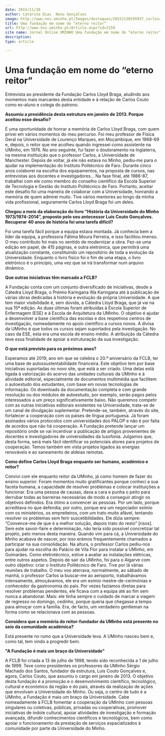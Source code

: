 ```yaml
---
date: 2015/11/30
author: Catarina Dias  Nuno Gonçalves
image: http://www.nos.uminho.pt/Images/destaques/20151130195937_carloscouto1.jpg
title: Uma fundação em nome do “eterno reitor”
url: http://www.nos.uminho.pt/Article.aspx?id=2159
site name: Jornal Online UMINHO Uma fundação em nome do “eterno reitor”
description: 
type: article

---
```

# Uma fundação em nome do “eterno reitor”




Entrevista ao presidente da Fundação Carlos Lloyd Braga, aludindo aos momentos mais marcantes desta entidade e à relação de Carlos Couto como ex-aluno e colega do patrono.

**Assumiu a presidência desta estrutura em janeiro de 2013. Porque aceitou esse desafio?** 

É uma oportunidade de honrar a memória de Carlos Lloyd Braga, com quem privei em vários momentos do meu percurso. Foi meu professor de Física Geral na Universidade de Lourenço Marques, em Moçambique, em 1968-69 e, depois, o reitor que me acolheu quando ingressei como assistente na UMinho, em 1976. No ano seguinte, fui fazer o doutoramento na Inglaterra, na mesma instituição que o professor Carlos, a Universidade de Manchester. Depois de voltar, já ele não estava no Minho, pediu-me para o ajudar na implementação do Instituto Politécnico de Faro. Durante cinco anos colaborei na escolha dos equipamentos, na proposta de cursos, nas entrevistas aos docentes e investigadores... Na fase final, até 1986-87, trabalhei com ele como membro do conselho científico da Escola Superior de Tecnologia e Gestão do Instituto Politécnico de Faro. Portanto, aceitar este desafio foi uma maneira de colaborar com a Universidade, honrando a memória de quem admirei muito. Tive vários mentores ao longo da minha vida profissional, seguramente Carlos Lloyd Braga foi um deles.



**Chegou a meio da elaboração do livro “História da Universidade do Minho 1973/1974-2014”, proposto pelo seu antecessor Luís Couto Gonçalves. Recuperar 40 anos de história foi uma tarefa difícil?** 

Foi uma tarefa fácil porque a equipa estava montada. Já conhecia bem a líder da equipa, a professora Fátima Moura Ferreira, e isso facilitou imenso. O meu contributo foi mais no sentido de modernizar a obra. Fez-se uma edição em papel, de 415 páginas, e outra eletrónica, que permitirá uma atualização constante, constituindo um repositório de toda a evolução da Universidade. Enquanto o livro físico foi o fim de uma etapa, o livro eletrónico é o princípio, uma vez que se irá transformar num arquivo dinâmico.



**Que outras iniciativas têm marcado a FCLB?** 

A Fundação conta com um conjunto diversificado de iniciativas, desde a Cátedra Lloyd Braga, o Prémio Karingana Wa Karingana até à publicação de várias obras dedicadas à história e evolução da própria Universidade. A que tem maior visibilidade é, sem dúvida, a Cátedra Lloyd Braga, que já vai na sua 15ª edição. As duas últimas foram atribuídas à Escola Superior de Enfermagem (ESE) e à Escola de Arquitetura da UMinho. O objetivo é ajudar a desenvolver a base científica das escolas e dos respetivos centros de investigação, nomeadamente no apoio científico a cursos novos. A divisa da UMinho é que todos os cursos sejam suportados pela investigação. No caso da ESE, esta era uma escola de ensino médio. A atribuição da Cátedra teve essa finalidade de apoiar a estruturação da sua investigação.



**O que está previsto para os próximos anos?** 

Esperamos até 2019, ano em que se celebra o 20.º aniversário da FCLB, ter uma base de autossustentabilidade financeira. Este objetivo tem por base iniciativas suportadas no novo site, que está a ser criado. Uma delas está ligada à valorização do acervo das unidades culturais da UMinho e à atividade editorial, especialmente de documentos multimédia que facilitem o autoestudo dos estudantes, com base em novas tecnologias de informação. Os downloads da documentação completa e com grande resolução ou dos módulos de autoestudo, por exemplo, serão pagos pelos interessados a um preço significativamente baixo. Não queremos competir com as outras iniciativas editorais existentes na Universidade, trata-se de um canal de divulgação suplementar. Pretende-se, também, através do site, fortalecer a cooperação com os países de língua portuguesa. Já foram assinados vários protocolos com universidades dos PALOP e não é por falta de acordos que não há cooperação. A Fundação pretende lançar um repositório onde se vai incentivar a publicação de artigos provenientes de docentes e investigadores de universidades da lusofonia. Julgamos que, desta forma, será mais fácil identificar os potenciais atores para projetos de cooperação. Temos também em vista projetos ligados às energias renováveis e ao saneamento de aldeias remotas.



**Como define Carlos Lloyd Braga enquanto ser humano, académico e reitor?** 

Convivi com ele enquanto reitor da UMinho, já como homem de fazer do ensino superior. Foram momentos muito gratificantes porque conheci a sua faceta humana, a capacidade de resolver problemas e colocar instituições a funcionar. Era uma pessoa de causas, dava a cara e punha o peito para derrubar todas as barreiras necessárias de modo a conseguir atingir os objetivos definidos. Era ótimo a convencer as pessoas. Por um lado, porque acreditava no que defendia; por outro, porque era um negociador exímio com os ministérios, os empreiteiros, com um trato muito afável, tentando resolver os problemas sem ferir suscetibilidades. Ele dizia sempre: “Convence-me de que é a melhor solução, depois trato do resto” [risos]. Sem este savoir-faire e determinação, não teria sido possível concretizar tal projeto, pelo menos desta maneira. Quando vim para cá, a Universidade do Minho acabava de nascer, por isso erámos frequentemente chamados a participar na sua consolidação. Na altura, o professor Carlos pediu-nos para ajudar na escolha do Palácio de Vila Flor para instalar a UMinho, em Guimarães. Como eletrotécnico, estive a avaliar as instalações elétricas, entre outros aspetos. Depois de sair da UMinho, foi para o Algarve com outro objetivo: criar o Instituto Politécnico de Faro. Tive por lá várias reuniões de trabalho. O meu voo aterrava, normalmente, ao sábado de manhã, o professor Carlos ia buscar-me ao aeroporto, trabalhávamos intensamente, almoçávamos, ele era um exímio mestre-de-cerimónias e conhecedor da gastronomia do país. Por vezes fazíamos diretas para resolver problemas pendentes, ele ficava com a equipa até ao fim sem nunca a abandonar. Mais: ele tinha sempre o cuidado de marcar a viagem de regresso no domingo, cedinho, porque queria que chegasse a tempo para almoçar com a família. Era, de facto, um verdadeiro gentleman na forma como se relacionava com as pessoas.



**Considera que a memória do reitor-fundador da UMinho está presente no seio da comunidade académica?** 

Está presente no rumo que a Universidade leva. A UMinho nasceu bem e, como tal, tem vindo a progredir bem.

**"A Fundação é mais um braço da Universidade"** 



A FCLB foi criada a 13 de julho de 1998, tendo sido reconhecida a 1 de julho de 1999. Teve como presidentes os professores da UMinho Sérgio Machado dos Santos, fundador da estrutura, Luís Couto Gonçalves e, agora, Carlos Couto, que assumiu o cargo em janeiro de 2013. O objetivo desta fundação é a promoção e o desenvolvimento científico, tecnológico, cultural e económico da região e do país, através da realização de ações que envolvam a Universidade do Minho. Ou seja, o centro de tudo é a UMinho, a Fundação é mais um braço da Universidade. Cabe nomeadamente à FCLB fomentar a cooperação da UMinho com pessoas singulares ou coletivas, públicas, privadas ou cooperativas, promover iniciativas de índole cultural, apoiar atividades de investigação e formação avançada, difundir conhecimentos científicos e tecnológicos, bem como apoiar o funcionamento da prestação de serviços espacializados à comunidade por parte da Universidade do Minho.
